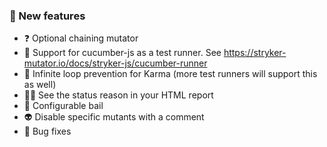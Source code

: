 ### 🚀 New features


* ❓ Optional chaining mutator 
* 🥒 Support for cucumber-js as a test runner. See https://stryker-mutator.io/docs/stryker-js/cucumber-runner
* 🔄 Infinite loop prevention for Karma (more test runners will support this as well)
* 🕵️‍♀️ See the status reason in your HTML report  
* 🦘 Configurable bail
* 👽 Disable specific mutants with a comment
* 🐛 Bug fixes

<!-- .element class="no-list"  -->